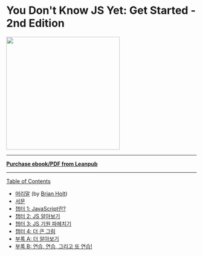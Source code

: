 # You Don't Know JS Yet: Get Started - 2nd Edition

<img src="images/cover.png" width="300">

-----

**[Purchase ebook/PDF from Leanpub](https://leanpub.com/ydkjsy-get-started)**

-----

[Table of Contents](toc.md)

* [머리말](foreword.md) (by [Brian Holt](https://twitter.com/holtbt))
* [서문](../preface.md)
* [챕터 1: JavaScript란?](ch1.md)
* [챕터 2: JS 알아보기](ch2.md)
* [챕터 3: JS 기원 파헤치기](ch3.md)
* [챕터 4: 더 큰 그림](ch4.md)
* [부록 A: 더 알아보기](apA.md)
* [부록 B: 연습, 연습, 그리고 또 연습!](apB.md)
